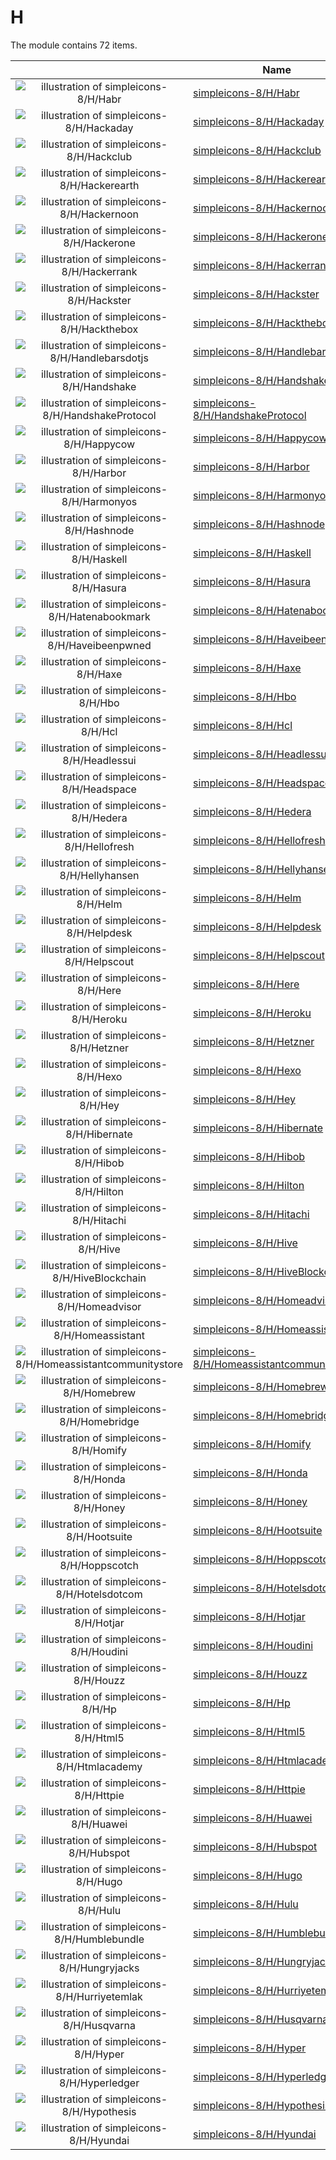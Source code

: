 # H

The module contains 72 items.



| |Name|
|:---:|---|
| ![illustration of simpleicons-8/H/Habr](../../simpleicons-8/H/Habr.png) | [simpleicons-8/H/Habr](../../simpleicons-8/H/Habr.md) |
| ![illustration of simpleicons-8/H/Hackaday](../../simpleicons-8/H/Hackaday.png) | [simpleicons-8/H/Hackaday](../../simpleicons-8/H/Hackaday.md) |
| ![illustration of simpleicons-8/H/Hackclub](../../simpleicons-8/H/Hackclub.png) | [simpleicons-8/H/Hackclub](../../simpleicons-8/H/Hackclub.md) |
| ![illustration of simpleicons-8/H/Hackerearth](../../simpleicons-8/H/Hackerearth.png) | [simpleicons-8/H/Hackerearth](../../simpleicons-8/H/Hackerearth.md) |
| ![illustration of simpleicons-8/H/Hackernoon](../../simpleicons-8/H/Hackernoon.png) | [simpleicons-8/H/Hackernoon](../../simpleicons-8/H/Hackernoon.md) |
| ![illustration of simpleicons-8/H/Hackerone](../../simpleicons-8/H/Hackerone.png) | [simpleicons-8/H/Hackerone](../../simpleicons-8/H/Hackerone.md) |
| ![illustration of simpleicons-8/H/Hackerrank](../../simpleicons-8/H/Hackerrank.png) | [simpleicons-8/H/Hackerrank](../../simpleicons-8/H/Hackerrank.md) |
| ![illustration of simpleicons-8/H/Hackster](../../simpleicons-8/H/Hackster.png) | [simpleicons-8/H/Hackster](../../simpleicons-8/H/Hackster.md) |
| ![illustration of simpleicons-8/H/Hackthebox](../../simpleicons-8/H/Hackthebox.png) | [simpleicons-8/H/Hackthebox](../../simpleicons-8/H/Hackthebox.md) |
| ![illustration of simpleicons-8/H/Handlebarsdotjs](../../simpleicons-8/H/Handlebarsdotjs.png) | [simpleicons-8/H/Handlebarsdotjs](../../simpleicons-8/H/Handlebarsdotjs.md) |
| ![illustration of simpleicons-8/H/Handshake](../../simpleicons-8/H/Handshake.png) | [simpleicons-8/H/Handshake](../../simpleicons-8/H/Handshake.md) |
| ![illustration of simpleicons-8/H/HandshakeProtocol](../../simpleicons-8/H/HandshakeProtocol.png) | [simpleicons-8/H/HandshakeProtocol](../../simpleicons-8/H/HandshakeProtocol.md) |
| ![illustration of simpleicons-8/H/Happycow](../../simpleicons-8/H/Happycow.png) | [simpleicons-8/H/Happycow](../../simpleicons-8/H/Happycow.md) |
| ![illustration of simpleicons-8/H/Harbor](../../simpleicons-8/H/Harbor.png) | [simpleicons-8/H/Harbor](../../simpleicons-8/H/Harbor.md) |
| ![illustration of simpleicons-8/H/Harmonyos](../../simpleicons-8/H/Harmonyos.png) | [simpleicons-8/H/Harmonyos](../../simpleicons-8/H/Harmonyos.md) |
| ![illustration of simpleicons-8/H/Hashnode](../../simpleicons-8/H/Hashnode.png) | [simpleicons-8/H/Hashnode](../../simpleicons-8/H/Hashnode.md) |
| ![illustration of simpleicons-8/H/Haskell](../../simpleicons-8/H/Haskell.png) | [simpleicons-8/H/Haskell](../../simpleicons-8/H/Haskell.md) |
| ![illustration of simpleicons-8/H/Hasura](../../simpleicons-8/H/Hasura.png) | [simpleicons-8/H/Hasura](../../simpleicons-8/H/Hasura.md) |
| ![illustration of simpleicons-8/H/Hatenabookmark](../../simpleicons-8/H/Hatenabookmark.png) | [simpleicons-8/H/Hatenabookmark](../../simpleicons-8/H/Hatenabookmark.md) |
| ![illustration of simpleicons-8/H/Haveibeenpwned](../../simpleicons-8/H/Haveibeenpwned.png) | [simpleicons-8/H/Haveibeenpwned](../../simpleicons-8/H/Haveibeenpwned.md) |
| ![illustration of simpleicons-8/H/Haxe](../../simpleicons-8/H/Haxe.png) | [simpleicons-8/H/Haxe](../../simpleicons-8/H/Haxe.md) |
| ![illustration of simpleicons-8/H/Hbo](../../simpleicons-8/H/Hbo.png) | [simpleicons-8/H/Hbo](../../simpleicons-8/H/Hbo.md) |
| ![illustration of simpleicons-8/H/Hcl](../../simpleicons-8/H/Hcl.png) | [simpleicons-8/H/Hcl](../../simpleicons-8/H/Hcl.md) |
| ![illustration of simpleicons-8/H/Headlessui](../../simpleicons-8/H/Headlessui.png) | [simpleicons-8/H/Headlessui](../../simpleicons-8/H/Headlessui.md) |
| ![illustration of simpleicons-8/H/Headspace](../../simpleicons-8/H/Headspace.png) | [simpleicons-8/H/Headspace](../../simpleicons-8/H/Headspace.md) |
| ![illustration of simpleicons-8/H/Hedera](../../simpleicons-8/H/Hedera.png) | [simpleicons-8/H/Hedera](../../simpleicons-8/H/Hedera.md) |
| ![illustration of simpleicons-8/H/Hellofresh](../../simpleicons-8/H/Hellofresh.png) | [simpleicons-8/H/Hellofresh](../../simpleicons-8/H/Hellofresh.md) |
| ![illustration of simpleicons-8/H/Hellyhansen](../../simpleicons-8/H/Hellyhansen.png) | [simpleicons-8/H/Hellyhansen](../../simpleicons-8/H/Hellyhansen.md) |
| ![illustration of simpleicons-8/H/Helm](../../simpleicons-8/H/Helm.png) | [simpleicons-8/H/Helm](../../simpleicons-8/H/Helm.md) |
| ![illustration of simpleicons-8/H/Helpdesk](../../simpleicons-8/H/Helpdesk.png) | [simpleicons-8/H/Helpdesk](../../simpleicons-8/H/Helpdesk.md) |
| ![illustration of simpleicons-8/H/Helpscout](../../simpleicons-8/H/Helpscout.png) | [simpleicons-8/H/Helpscout](../../simpleicons-8/H/Helpscout.md) |
| ![illustration of simpleicons-8/H/Here](../../simpleicons-8/H/Here.png) | [simpleicons-8/H/Here](../../simpleicons-8/H/Here.md) |
| ![illustration of simpleicons-8/H/Heroku](../../simpleicons-8/H/Heroku.png) | [simpleicons-8/H/Heroku](../../simpleicons-8/H/Heroku.md) |
| ![illustration of simpleicons-8/H/Hetzner](../../simpleicons-8/H/Hetzner.png) | [simpleicons-8/H/Hetzner](../../simpleicons-8/H/Hetzner.md) |
| ![illustration of simpleicons-8/H/Hexo](../../simpleicons-8/H/Hexo.png) | [simpleicons-8/H/Hexo](../../simpleicons-8/H/Hexo.md) |
| ![illustration of simpleicons-8/H/Hey](../../simpleicons-8/H/Hey.png) | [simpleicons-8/H/Hey](../../simpleicons-8/H/Hey.md) |
| ![illustration of simpleicons-8/H/Hibernate](../../simpleicons-8/H/Hibernate.png) | [simpleicons-8/H/Hibernate](../../simpleicons-8/H/Hibernate.md) |
| ![illustration of simpleicons-8/H/Hibob](../../simpleicons-8/H/Hibob.png) | [simpleicons-8/H/Hibob](../../simpleicons-8/H/Hibob.md) |
| ![illustration of simpleicons-8/H/Hilton](../../simpleicons-8/H/Hilton.png) | [simpleicons-8/H/Hilton](../../simpleicons-8/H/Hilton.md) |
| ![illustration of simpleicons-8/H/Hitachi](../../simpleicons-8/H/Hitachi.png) | [simpleicons-8/H/Hitachi](../../simpleicons-8/H/Hitachi.md) |
| ![illustration of simpleicons-8/H/Hive](../../simpleicons-8/H/Hive.png) | [simpleicons-8/H/Hive](../../simpleicons-8/H/Hive.md) |
| ![illustration of simpleicons-8/H/HiveBlockchain](../../simpleicons-8/H/HiveBlockchain.png) | [simpleicons-8/H/HiveBlockchain](../../simpleicons-8/H/HiveBlockchain.md) |
| ![illustration of simpleicons-8/H/Homeadvisor](../../simpleicons-8/H/Homeadvisor.png) | [simpleicons-8/H/Homeadvisor](../../simpleicons-8/H/Homeadvisor.md) |
| ![illustration of simpleicons-8/H/Homeassistant](../../simpleicons-8/H/Homeassistant.png) | [simpleicons-8/H/Homeassistant](../../simpleicons-8/H/Homeassistant.md) |
| ![illustration of simpleicons-8/H/Homeassistantcommunitystore](../../simpleicons-8/H/Homeassistantcommunitystore.png) | [simpleicons-8/H/Homeassistantcommunitystore](../../simpleicons-8/H/Homeassistantcommunitystore.md) |
| ![illustration of simpleicons-8/H/Homebrew](../../simpleicons-8/H/Homebrew.png) | [simpleicons-8/H/Homebrew](../../simpleicons-8/H/Homebrew.md) |
| ![illustration of simpleicons-8/H/Homebridge](../../simpleicons-8/H/Homebridge.png) | [simpleicons-8/H/Homebridge](../../simpleicons-8/H/Homebridge.md) |
| ![illustration of simpleicons-8/H/Homify](../../simpleicons-8/H/Homify.png) | [simpleicons-8/H/Homify](../../simpleicons-8/H/Homify.md) |
| ![illustration of simpleicons-8/H/Honda](../../simpleicons-8/H/Honda.png) | [simpleicons-8/H/Honda](../../simpleicons-8/H/Honda.md) |
| ![illustration of simpleicons-8/H/Honey](../../simpleicons-8/H/Honey.png) | [simpleicons-8/H/Honey](../../simpleicons-8/H/Honey.md) |
| ![illustration of simpleicons-8/H/Hootsuite](../../simpleicons-8/H/Hootsuite.png) | [simpleicons-8/H/Hootsuite](../../simpleicons-8/H/Hootsuite.md) |
| ![illustration of simpleicons-8/H/Hoppscotch](../../simpleicons-8/H/Hoppscotch.png) | [simpleicons-8/H/Hoppscotch](../../simpleicons-8/H/Hoppscotch.md) |
| ![illustration of simpleicons-8/H/Hotelsdotcom](../../simpleicons-8/H/Hotelsdotcom.png) | [simpleicons-8/H/Hotelsdotcom](../../simpleicons-8/H/Hotelsdotcom.md) |
| ![illustration of simpleicons-8/H/Hotjar](../../simpleicons-8/H/Hotjar.png) | [simpleicons-8/H/Hotjar](../../simpleicons-8/H/Hotjar.md) |
| ![illustration of simpleicons-8/H/Houdini](../../simpleicons-8/H/Houdini.png) | [simpleicons-8/H/Houdini](../../simpleicons-8/H/Houdini.md) |
| ![illustration of simpleicons-8/H/Houzz](../../simpleicons-8/H/Houzz.png) | [simpleicons-8/H/Houzz](../../simpleicons-8/H/Houzz.md) |
| ![illustration of simpleicons-8/H/Hp](../../simpleicons-8/H/Hp.png) | [simpleicons-8/H/Hp](../../simpleicons-8/H/Hp.md) |
| ![illustration of simpleicons-8/H/Html5](../../simpleicons-8/H/Html5.png) | [simpleicons-8/H/Html5](../../simpleicons-8/H/Html5.md) |
| ![illustration of simpleicons-8/H/Htmlacademy](../../simpleicons-8/H/Htmlacademy.png) | [simpleicons-8/H/Htmlacademy](../../simpleicons-8/H/Htmlacademy.md) |
| ![illustration of simpleicons-8/H/Httpie](../../simpleicons-8/H/Httpie.png) | [simpleicons-8/H/Httpie](../../simpleicons-8/H/Httpie.md) |
| ![illustration of simpleicons-8/H/Huawei](../../simpleicons-8/H/Huawei.png) | [simpleicons-8/H/Huawei](../../simpleicons-8/H/Huawei.md) |
| ![illustration of simpleicons-8/H/Hubspot](../../simpleicons-8/H/Hubspot.png) | [simpleicons-8/H/Hubspot](../../simpleicons-8/H/Hubspot.md) |
| ![illustration of simpleicons-8/H/Hugo](../../simpleicons-8/H/Hugo.png) | [simpleicons-8/H/Hugo](../../simpleicons-8/H/Hugo.md) |
| ![illustration of simpleicons-8/H/Hulu](../../simpleicons-8/H/Hulu.png) | [simpleicons-8/H/Hulu](../../simpleicons-8/H/Hulu.md) |
| ![illustration of simpleicons-8/H/Humblebundle](../../simpleicons-8/H/Humblebundle.png) | [simpleicons-8/H/Humblebundle](../../simpleicons-8/H/Humblebundle.md) |
| ![illustration of simpleicons-8/H/Hungryjacks](../../simpleicons-8/H/Hungryjacks.png) | [simpleicons-8/H/Hungryjacks](../../simpleicons-8/H/Hungryjacks.md) |
| ![illustration of simpleicons-8/H/Hurriyetemlak](../../simpleicons-8/H/Hurriyetemlak.png) | [simpleicons-8/H/Hurriyetemlak](../../simpleicons-8/H/Hurriyetemlak.md) |
| ![illustration of simpleicons-8/H/Husqvarna](../../simpleicons-8/H/Husqvarna.png) | [simpleicons-8/H/Husqvarna](../../simpleicons-8/H/Husqvarna.md) |
| ![illustration of simpleicons-8/H/Hyper](../../simpleicons-8/H/Hyper.png) | [simpleicons-8/H/Hyper](../../simpleicons-8/H/Hyper.md) |
| ![illustration of simpleicons-8/H/Hyperledger](../../simpleicons-8/H/Hyperledger.png) | [simpleicons-8/H/Hyperledger](../../simpleicons-8/H/Hyperledger.md) |
| ![illustration of simpleicons-8/H/Hypothesis](../../simpleicons-8/H/Hypothesis.png) | [simpleicons-8/H/Hypothesis](../../simpleicons-8/H/Hypothesis.md) |
| ![illustration of simpleicons-8/H/Hyundai](../../simpleicons-8/H/Hyundai.png) | [simpleicons-8/H/Hyundai](../../simpleicons-8/H/Hyundai.md) |



